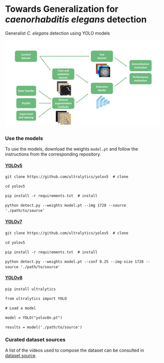 # Towards Generalization for _caenorhabditis elegans_ detection

Generalist _C. elegans_ detection using YOLO models

![GraphicalAbstract](./media/GraphicalAbstract.png)

### Use the models

To use the models, download the weights `model.pt` and follow the instructions from the corresponding repository.

#### [YOLOv5](https://github.com/ultralytics/yolov5/)

`git clone https://github.com/ultralytics/yolov5  # clone`

`cd yolov5`

`pip install -r requirements.txt  # install`

`python detect.py --weights model.pt --img 1728 --source './path/to/source'`

#### [YOLOv7](https://github.com/WongKinYiu/yolov7)

`git clone https://github.com/ultralytics/yolov5  # clone`

`cd yolov5`

`pip install -r requirements.txt  # install`

`python detect.py --weights model.pt --conf 0.25 --img-size 1728 --source './path/to/source'`

#### [YOLOv8](https://github.com/ultralytics/ultralytics)

`pip install ultralytics`

`from ultralytics import YOLO`

`# Load a model`

`model = YOLO("yolov8n.pt")`

`results = model('./path/to/source')`

### Curated dataset sources

A list of the videos used to compose the dataset can be consulted in [dataset source](./imgs.md).
